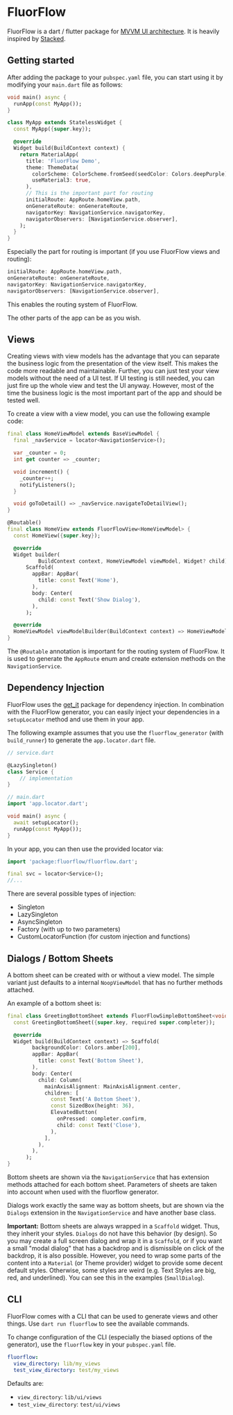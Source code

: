 # FluorFlow

FluorFlow is a dart / flutter package for
[MVVM UI architecture](https://en.wikipedia.org/wiki/Model%E2%80%93view%E2%80%93viewmodel).
It is heavily inspired by [Stacked](https://pub.dev/packages/stacked).

## Getting started

After adding the package to your `pubspec.yaml` file, you can start using it by
modifying your `main.dart` file as follows:

```dart
void main() async {
  runApp(const MyApp());
}

class MyApp extends StatelessWidget {
  const MyApp({super.key});

  @override
  Widget build(BuildContext context) {
    return MaterialApp(
      title: 'FluorFlow Demo',
      theme: ThemeData(
        colorScheme: ColorScheme.fromSeed(seedColor: Colors.deepPurple),
        useMaterial3: true,
      ),
      // This is the important part for routing
      initialRoute: AppRoute.homeView.path,
      onGenerateRoute: onGenerateRoute,
      navigatorKey: NavigationService.navigatorKey,
      navigatorObservers: [NavigationService.observer],
    );
  }
}
```

Especially the part for routing is important (if you use FluorFlow views and routing):

```dart
initialRoute: AppRoute.homeView.path,
onGenerateRoute: onGenerateRoute,
navigatorKey: NavigationService.navigatorKey,
navigatorObservers: [NavigationService.observer],
```

This enables the routing system of FluorFlow.

The other parts of the app can be as you wish.

## Views

Creating views with view models has the advantage that you can separate the business logic
from the presentation of the view itself. This makes the code more readable and maintainable.
Further, you can just test your view models without the need of a UI test.
If UI testing is still needed, you can just fire up the whole view and test the UI anyway.
However, most of the time the business logic is the most important part of the app and should
be tested well.

To create a view with a view model, you can use the following example code:

```dart
final class HomeViewModel extends BaseViewModel {
  final _navService = locator<NavigationService>();

  var _counter = 0;
  int get counter => _counter;

  void increment() {
    _counter++;
    notifyListeners();
  }

  void goToDetail() => _navService.navigateToDetailView();
}

@Routable()
final class HomeView extends FluorFlowView<HomeViewModel> {
  const HomeView({super.key});

  @override
  Widget builder(
          BuildContext context, HomeViewModel viewModel, Widget? child) =>
      Scaffold(
        appBar: AppBar(
          title: const Text('Home'),
        ),
        body: Center(
          child: const Text('Show Dialog'),
        ),
      );

  @override
  HomeViewModel viewModelBuilder(BuildContext context) => HomeViewModel();
}
```

The `@Routable` annotation is important for the routing system of FluorFlow. It is used to
generate the `AppRoute` enum and create extension methods on the `NavigationService`.

## Dependency Injection

FluorFlow uses the [get_it](https://pub.dev/packages/get_it) package for dependency injection.
In combination with the FluorFlow generator, you can easily inject your dependencies in a
`setupLocator` method and use them in your app.

The following example assumes that you use the `fluorflow_generator` (with `build_runner`)
to generate the `app.locator.dart` file.

```dart
// service.dart

@LazySingleton()
class Service {
    // implementation
}

// main.dart
import 'app.locator.dart';

void main() async {
  await setupLocator();
  runApp(const MyApp());
}
```

In your app, you can then use the provided locator via:

```dart
import 'package:fluorflow/fluorflow.dart';

final svc = locator<Service>();
//...
```

There are several possible types of injection:

- Singleton
- LazySingleton
- AsyncSingleton
- Factory (with up to two parameters)
- CustomLocatorFunction (for custom injection and functions)

## Dialogs / Bottom Sheets

A bottom sheet can be created with or without a view model.
The simple variant just defaults to a internal `NoopViewModel` that has no
further methods attached.

An example of a bottom sheet is:

```dart
final class GreetingBottomSheet extends FluorFlowSimpleBottomSheet<void> {
  const GreetingBottomSheet({super.key, required super.completer});

  @override
  Widget build(BuildContext context) => Scaffold(
        backgroundColor: Colors.amber[200],
        appBar: AppBar(
          title: const Text('Bottom Sheet'),
        ),
        body: Center(
          child: Column(
            mainAxisAlignment: MainAxisAlignment.center,
            children: [
              const Text('A Bottom Sheet'),
              const SizedBox(height: 36),
              ElevatedButton(
                onPressed: completer.confirm,
                child: const Text('Close'),
              ),
            ],
          ),
        ),
      );
}
```

Bottom sheets are shown via the `NavigationService` that has extension methods
attached for each bottom sheet. Parameters of sheets are taken into account
when used with the fluorflow generator.

Dialogs work exactly the same way as bottom sheets, but are shown via the
`Dialogs` extension in the `NavigationService` and have another base class.

**Important:** Bottom sheets are always wrapped in a `Scaffold` widget. Thus,
they inherit your styles. `Dialogs` do not have this behavior (by design).
So you may create a full screen dialog and wrap it in a `Scaffold`, or
if you want a small "modal dialog" that has a backdrop and is dismissible
on click of the backdrop, it is also possible. However, you need
to wrap some parts of the content into a `Material` (or Theme provider)
widget to provide some decent default styles. Otherwise, some styles
are weird (e.g. Text Styles are big, red, and underlined).
You can see this in the examples (`SmallDialog`).

## CLI

FluorFlow comes with a CLI that can be used to generate views and other things.
Use `dart run fluorflow` to see the available commands.

To change configuration of the CLI (especially the biased options of the generator),
use the `fluorflow` key in your `pubspec.yaml` file.

```yaml
fluorflow:
  view_directory: lib/my_views
  test_view_directory: test/my_views
```

Defaults are:

- `view_directory`: `lib/ui/views`
- `test_view_directory`: `test/ui/views`
